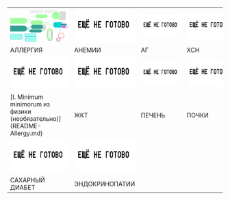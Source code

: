 
      
<table>
  <tbody>
    <tr>
      <td><a href="./README-Allergy.md"><img src="./аллергия обложка.png" alt="обложка лекции про аллергию" width="800"/></a></td>
      <td><a href=""><img src="./не готово.png" alt="drawing" width="800"/></a></td>
      <td><a href=""><img src="./не готово.png" alt="drawing" width="800"/></a></td>
      <td><a href=""><img src="./не готово.png" alt="drawing" width="800"/></a></td>
    </tr>
    <tr>
      <td>АЛЛЕРГИЯ&nbsp;&nbsp;&nbsp;&nbsp;&nbsp;&nbsp;&nbsp;&nbsp;&nbsp;&nbsp;&nbsp;&nbsp;&nbsp;&nbsp;&nbsp;&nbsp;</td>
      <td>АНЕМИИ&nbsp;&nbsp;&nbsp;&nbsp;&nbsp;&nbsp;&nbsp;&nbsp;&nbsp;&nbsp;&nbsp;&nbsp;&nbsp;&nbsp;&nbsp;&nbsp;&nbsp;</td>
      <td>АГ&nbsp;&nbsp;&nbsp;&nbsp;&nbsp;&nbsp;&nbsp;&nbsp;&nbsp;&nbsp;&nbsp;&nbsp;&nbsp;&nbsp;&nbsp;&nbsp;&nbsp;&nbsp;&nbsp;&nbsp;</td>
      <td>ХСН&nbsp;&nbsp;&nbsp;&nbsp;&nbsp;&nbsp;&nbsp;&nbsp;&nbsp;&nbsp;&nbsp;&nbsp;&nbsp;&nbsp;&nbsp;&nbsp;&nbsp;&nbsp;&nbsp;&nbsp;&nbsp;</td>
    </tr>
    <tr>
      <td><a href=""><img src="./не готово.png" alt="drawing" width="800"/></a></td>
      <td><a href=""><img src="./не готово.png" alt="drawing" width="800"/></a></td>
      <td><a href=""><img src="./не готово.png" alt="drawing" width="800"/></a></td>
      <td><a href=""><img src="./не готово.png" alt="drawing" width="800"/></a></td>
    </tr>
    <tr>
      <td>[I. Minimum minimorum из физики (необязательно)](README-Allergy.md)</td>
      <td>ЖКТ</td>
      <td>ПЕЧЕНЬ</td>
      <td>ПОЧКИ</td>
    </tr>
    <tr>
      <td><a href=""><img src="./не готово.png" alt="drawing" width="800"/></a></td>
      <td><a href=""><img src="./не готово.png" alt="drawing" width="800"/></a></td>
    </tr>
    <tr>
      <td>САХАРНЫЙ ДИАБЕТ</td>
      <td>ЭНДОКРИНОПАТИИ</td>
    </tr>
  </tbody>
</table>

<style>
  table td {
     
    border: none !important;
  }
   td, th {
  border: none !important;
}
</style>

